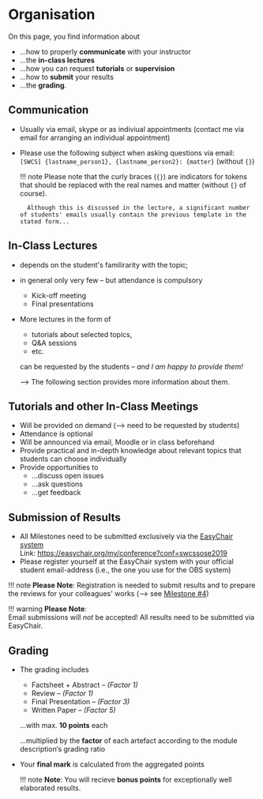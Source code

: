 # Organisation

On this page, you find information about

- ...how to properly **communicate** with your instructor
- ...the **in-class lectures** 
- ...how you can request **tutorials** or **supervision**
- ...how to **submit** your results
- ...the **grading**.

## Communication

- Usually via email, skype or as indiviual appointments (contact me via email for arranging an individual appointment)
- Please use the following subject when asking questions via email:  
    `[SWCS] {lastname_person1}, {lastname_person2}: {matter}` (without `{}`)

    !!! note
        Please note that the curly braces (`{}`) are indicators for tokens that should be replaced with the real names and matter (without `{}` of course).

        Although this is discussed in the lecture, a significant number of students' emails usually contain the previous template in the stated form...


## In-Class Lectures

- depends on the student's familirarity with the topic; 
- in general only very few – but attendance is compulsory
    - Kick-off meeting
    - Final presentations
- More lectures in the form of 
    - tutorials about selected topics, 
    - Q&A sessions 
    - etc. 
  
    can be requested by the students – _and I am happy to provide them!_

    --> The following section provides more information about them.

    <!-- _"I am happy to offer more lectures e.g. in form of tutorials etc. about specific topics but those have to be requested by the students"_ -->


## Tutorials and other In-Class Meetings
- Will be provided on demand (--> need to be requested by students)
- Attendance is optional
- Will be announced via email, Moodle or in class beforehand
- Provide practical and in-depth knowledge about relevant topics that students can choose individually
- Provide opportunities to 
    - ...discuss open issues 
    - ...ask questions
    - ...get feedback


## Submission of Results
- All Milestones need to be submitted exclusively via the [EasyChair system](www.easychair.org)  
    Link: <https://easychair.org/my/conference?conf=swcssose2019>
- Please register yourself at the EasyChair system with your official student email-address (i.e., the one you use for the OBS system)

!!! note
    **Please Note**: 
    Registration is needed to submit results and to prepare the reviews for your colleagues' works (--> see [Milestone #4](milestone4.md))

!!! warning
    **Please Note**:  
    Email submissions will *not* be accepted! All results need to be submitted via EasyChair.


## Grading

* The grading includes
    
    * Factsheet + Abstract – _(Factor 1)_
    * Review – _(Factor 1)_
    * Final Presentation – _(Factor 3)_
    * Written Paper – _(Factor 5)_

    ...with max. **10 points** each

    ...multiplied by the **factor** of each artefact according to the module description‘s grading ratio

* Your **final mark** is calculated from the aggregated points

    !!! note
        **Note**: You will recieve **bonus points** for exceptionally well elaborated results.

